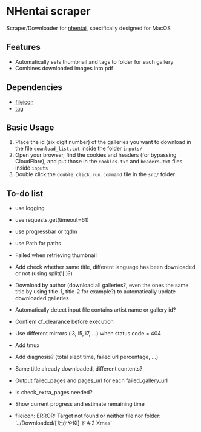 # NHentai scraper
Scraper/Downloader for [nhentai](https://nhentai.net), specifically designed for MacOS

## Features
- Automatically sets thumbnail and tags to folder for each gallery
- Combines downloaded images into pdf

## Dependencies
- [fileicon](https://github.com/mklement0/fileicon)
- [tag](https://github.com/jdberry/tag)

## Basic Usage
1. Place the id (six digit number) of the galleries you want to download in the file `download_list.txt` inside the folder `inputs/`
2. Open your browser, find the cookies and headers (for bypassing CloudFlare), and put those in the `cookies.txt` and `headers.txt` files inside `inputs`
3. Double click the `double_click_run.command` file in the `src/` folder

## To-do list
- use logging
- use requests.get(timeout=61)
- use progressbar or tqdm
- use Path for paths
- Failed when retrieving thumbnail
- Add check whether same title, different language has been downloaded or not (using split('[')?)
- Download by author (download all galleries?, even the ones the same title by using title-1, title-2 for example?) to automatically update downloaded galleries
- Automatically detect input file contains artist name or gallery id?

- Confiem cf_clearance before execution
- Use different mirrors (i3, i5, i7, ...) when status code = 404
- Add tmux
- Add diagnosis? (total slept time, failed url percentage, ...)
- Same title already downloaded, different contents?
- Output failed_pages and pages_url for each failed_gallery_url
- Is check_extra_pages needed?
- Show current progress and estimate remaining time

- fileicon: ERROR: Target not found or neither file nor folder: '../Downloaded/[たかやKi] ドキ2 Xmas'
